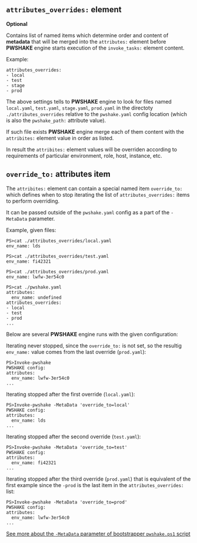 ## `attributes_overrides:` **element**

**Optional**

Contains list of named items which determine order and content of **metadata** that will be merged into the `attributes:` element before **PWSHAKE** engine starts execution of the `invoke_tasks:` element content.

Example:
```
attributes_overrides:
- local
- test
- stage
- prod
```
The above settings tells to **PWSHAKE** engine to look for files named `local.yaml`,  `test.yaml`,  `stage.yaml`,  `prod.yaml` in the directoty `./attributes_overrides` relative to the `pwshake.yaml` config location (which is also the `pwshake_path:` attribute value).

If such file exists **PWSHAKE** engine merge each of them content with the `attribites:` element value in order as listed.

In result the `attribites:` element values will be overriden according to requirements of particular environment, role, host, instance, etc.

## `override_to:` **attributes item**
The `attribites:` element can contain a special named item `override_to:` which defines when to stop iterating the list of `attributes_overrides:` items to perform overriding.

It can be passed outside of the `pwshake.yaml` config as a part of the `-MetaData` parameter.

Example, given files:
```
PS>cat ./attributes_overrides/local.yaml
env_name: lds
```
```
PS>cat ./attributes_overrides/test.yaml
env_name: fi42321
```
```
PS>cat ./attributes_overrides/prod.yaml
env_name: lwfw-3er54c0
```
```
PS>cat ./pwshake.yaml
attributes:
  env_name: undefined
attributes_overrides:
- local
- test
- prod
...
```

Below are several **PWSHAKE** engine runs with the given configuration:

Iterating never stopped, since the `override_to:` is not set, so the resultig `env_name:` value comes from the last override (`prod.yaml`):
```
PS>Invoke-pwshake
PWSHAKE config:
attributes:
  env_name: lwfw-3er54c0
...
```
Iterating stopped after the first override (`local.yaml`):
```
PS>Invoke-pwshake -MetaData 'override_to=local'
PWSHAKE config:
attributes:
  env_name: lds
...
```
Iterating stopped after the second override (`test.yaml`):
```
PS>Invoke-pwshake -MetaData 'override_to=test'
PWSHAKE config:
attributes:
  env_name: fi42321
...
```
Iterating stopped after the third override (`prod.yaml`) that is equivalent of the first example since the `-prod` is the last item in the `attributes_overrides:` list:
```
PS>Invoke-pwshake -MetaData 'override_to=prod'
PWSHAKE config:
attributes:
  env_name: lwfw-3er54c0
...
```

[See more about the `-MetaData` parameter of  bootstrapper `pwshake.ps1` script](/doc/bootstrapper.md)